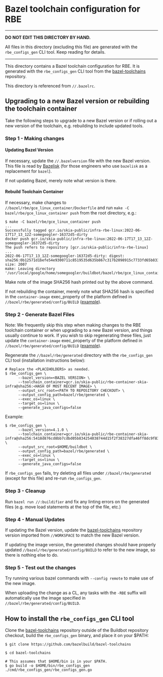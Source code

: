 # Bazel toolchain configuration for RBE

---

**DO NOT EDIT THIS DIRECTORY BY HAND.**

All files in this directory (excluding this file) are generated with the `rbe_configs_gen` CLI
tool. Keep reading for details.

---

This directory contains a Bazel toolchain configuration for RBE. It is generated with the
`rbe_configs_gen` CLI tool from the
[bazel-toolchains](https://github.com/bazelbuild/bazel-toolchains) repository.

This directory is referenced from `//.bazelrc`.

## Upgrading to a new Bazel version or rebuilding the toolchain container

Take the following steps to upgrade to a new Bazel version or if rolling out a new version of the
toolchain, e.g. rebuilding to include updated tools.

### Step 1 - Making changes

#### Updating Bazel Version

If necessary, update the `//.bazelversion` file with the new Bazel version. This file is read by
[Bazelisk](https://github.com/bazelbuild/bazelisk) (for those engineers who use `bazelisk`
as a replacement for `bazel`).

If not updating Bazel, merely note what version is there.

#### Rebuild Toolchain Container

If necessary, make changes to `//bazel/rbe/gce_linux_container/Dockerfile` and run
`make -C bazel/rbe/gce_linux_container push` from the root directory, e.g.:

```
$ make -C bazel/rbe/gce_linux_container push
...
Successfully tagged gcr.io/skia-public/infra-rbe-linux:2022-06-17T17_13_12Z-somegoogler-16372d5-dirty
docker push gcr.io/skia-public/infra-rbe-linux:2022-06-17T17_13_12Z-somegoogler-16372d5-dirty
The push refers to repository [gcr.io/skia-public/infra-rbe-linux]
...
2022-06-17T17_13_12Z-somegoogler-16372d5-dirty: digest: sha256:0b12571d1befe54e9300711c8519535d635b867c317b2098915c7733fd65b833 size: 2007
make: Leaving directory '/usr/local/google/home/somegoogler/buildbot/bazel/rbe/gce_linux_container'
```

Make note of the image SHA256 hash printed out by the above command.

If not rebuilding the container, merely note what SHA256 hash is specified in the `container-image`
exec_property of the platform defined in `//bazel/rbe/generated/config/BUILD`
([example](https://skia.googlesource.com/buildbot/+/bb3604fd9a57bb20d799341b50f616af9e0062d4/bazel/rbe/generated/config/BUILD#43)).

### Step 2 - Generate Bazel Files

Note: We frequently skip this step when making changes to the RBE toolchain container or when
upgrading to a new Bazel version, and things usually continue to work. If you wish to skip
regenerating these files, just update the `container-image` exec_property of the platform defined
in `//bazel/rbe/generated/config/BUILD`
([example](https://skia.googlesource.com/buildbot/+/bb3604fd9a57bb20d799341b50f616af9e0062d4/bazel/rbe/generated/config/BUILD#43)).

Regenerate the `//bazel/rbe/generated` directory with the `rbe_configs_gen` CLI tool (installation
instructions below):

```
# Replace the <PLACEHOLDERS> as needed.
$ rbe_configs_gen \
      --bazel_version=<BAZEL VERSION> \
      --toolchain_container=gcr.io/skia-public/rbe-container-skia-infra@sha256:<HASH OF MOST RECENT IMAGE> \
      --output_src_root=<PATH TO REPOSITORY CHECKOUT> \
      --output_config_path=bazel/rbe/generated \
      --exec_os=linux \
      --target_os=linux \
      --generate_java_configs=false
```

Example:

```
$ rbe_configs_gen \
      --bazel_version=4.1.0 \
      --toolchain_container=gcr.io/skia-public/rbe-container-skia-infra@sha256:5418d876cd8bb7cdbd05b834254038744d15f2f38327dfa46ff8dc9f83355260 \
      --output_src_root=$HOME/buildbot \
      --output_config_path=bazel/rbe/generated \
      --exec_os=linux \
      --target_os=linux \
      --generate_java_configs=false
```

If `rbe_configs_gen` fails, try deleting all files under `//bazel/rbe/generated` (except for this
file) and re-run `rbe_configs_gen`.

### Step 3 - Cleanup

Run `bazel run //:buildifier` and fix any linting errors on the generated files (e.g. move load
statements at the top of the file, etc.)

### Step 4 - Manual Updates

If updating the Bazel version, update the
[bazel-toolchains](https://github.com/bazelbuild/bazel-toolchains) repository version imported from
`//WORKSPACE` to match the new Bazel version.

If updating the image version, the generated changes should have properly updated
`//bazel/rbe/generated/config/BUILD` to refer to the new image, so there is nothing else to do.

### Step 5 - Test out the changes

Try running various bazel commands with `--config remote` to make use of the new image.

When uploading the change as a CL, any tasks with the `-RBE` suffix will automatically use the
image specified in `//bazel/rbe/generated/config/BUILD`.

## How to install the `rbe_configs_gen` CLI tool

Clone the [bazel-toolchains](https://github.com/bazelbuild/bazel-toolchains) repository outside of
the Buildbot repository checkout, build the `rbe_configs_gen` binary, and place it on your $PATH:

```
$ git clone https://github.com/bazelbuild/bazel-toolchains

$ cd bazel-toolchains

# This assumes that $HOME/bin is in your $PATH.
$ go build -o $HOME/bin/rbe_configs_gen ./cmd/rbe_configs_gen/rbe_configs_gen.go
```

